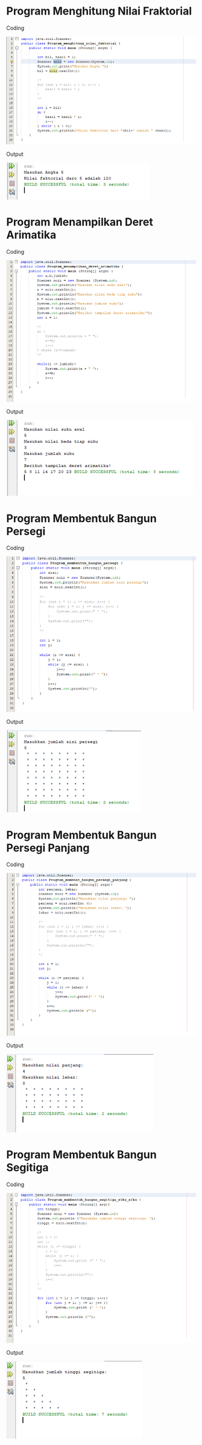 # Program Menghitung Nilai Fraktorial
Coding

![Alt Text](https://github.com/AndraQeysa/Challenge-Looping/blob/master/Program%20menghitung%20nilai%20faktorial.PNG)

Output

![Alt Text](https://github.com/AndraQeysa/Challenge-Looping/blob/master/Output%20nilai%20faktorial.PNG)

# Program Menampilkan Deret Arimatika
Coding

![Alt Text](https://github.com/AndraQeysa/Challenge-Looping/blob/master/Program%20menampilkan%20deret%20arimatika.PNG)

Output

![Alt Text](https://github.com/AndraQeysa/Challenge-Looping/blob/master/Output%20deret%20arimatika.PNG)

# Program Membentuk Bangun Persegi
Coding

![Alt Text](https://github.com/AndraQeysa/Challenge-Looping/blob/master/Program%20membentuk%20bangun%20persegi.PNG)

Output

![Alt Text](https://github.com/AndraQeysa/Challenge-Looping/blob/master/Output%20persegi.PNG)

# Program Membentuk Bangun Persegi Panjang
Coding

![Alt Text](https://github.com/AndraQeysa/Challenge-Looping/blob/master/program%20membentuk%20bangun%20persegi%20panjang.PNG)

Output

![Alt Text](https://github.com/AndraQeysa/Challenge-Looping/blob/master/Output%20persegi%20panjang.PNG)

# Program Membentuk Bangun Segitiga
Coding

![Alt Text](https://github.com/AndraQeysa/Challenge-Looping/blob/master/program%20membentuk%20bangun%20segitiga.PNG)

Output

![Alt Text](https://github.com/AndraQeysa/Challenge-Looping/blob/master/Output%20segitiga.PNG)
